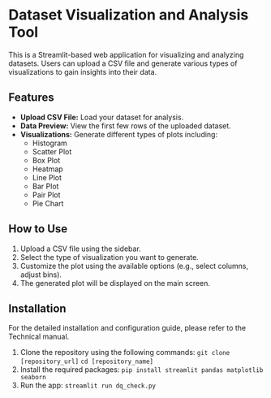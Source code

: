 # Dataset Visualization and Analysis Tool

This is a Streamlit-based web application for visualizing and analyzing datasets. Users can upload a CSV file and generate various types of visualizations to gain insights into their data.

## Features

- **Upload CSV File:** Load your dataset for analysis.
- **Data Preview:** View the first few rows of the uploaded dataset.
- **Visualizations:** Generate different types of plots including:
  - Histogram
  - Scatter Plot
  - Box Plot
  - Heatmap
  - Line Plot
  - Bar Plot
  - Pair Plot
  - Pie Chart

## How to Use

1. Upload a CSV file using the sidebar.
2. Select the type of visualization you want to generate.
3. Customize the plot using the available options (e.g., select columns, adjust bins).
4. The generated plot will be displayed on the main screen.

## Installation

For the detailed installation and configuration guide, please refer to the Technical manual.
1. Clone the repository using the following commands:
        `git clone [repository_url]`
        `cd [repository_name]`
2. Install the required packages: `pip install streamlit pandas matplotlib seaborn`
3. Run the app: `streamlit run dq_check.py`

